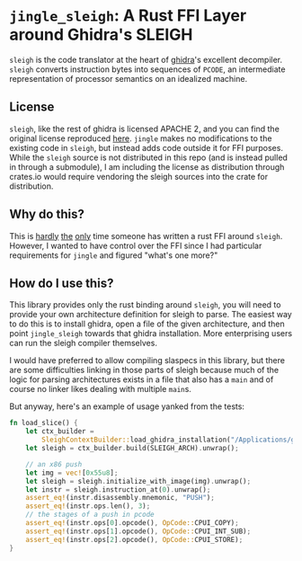 # `jingle_sleigh`: A Rust FFI Layer around Ghidra's SLEIGH

`sleigh` is the code translator at the heart of [ghidra](https://ghidra-sre.org/)'s excellent decompiler. `sleigh` converts
instruction bytes into sequences of `PCODE`, an intermediate representation of processor semantics on an idealized machine.

## License
`sleigh`, like the rest of ghidra is licensed APACHE 2, and you can find the original license reproduced [here](./SLEIGH_LICENSE).
`jingle` makes no modifications to the existing code in `sleigh`, but instead adds code outside it for FFI purposes. While
the `sleigh` source is not distributed in this repo (and is instead pulled in through a submodule), I am including the license
as distribution through crates.io would require vendoring the sleigh sources into the crate for distribution.

## Why do this?

This is [hardly](https://crates.io/crates/sleigh-sys) [the](https://crates.io/crates/sleigh) [only](https://crates.io/crates/libsla)
time someone has written a rust FFI around `sleigh`. However, I wanted to have control over the FFI since I had particular
requirements for `jingle` and figured "what's one more?"

## How do I use this?

This library provides only the rust binding around `sleigh`, you will need to provide your own architecture definition
for sleigh to parse. The easiest way to do this is to install ghidra, open a file of the given architecture, and then
point `jingle_sleigh` towards that ghidra installation. More enterprising users can run the sleigh compiler themselves.

I would have preferred to allow compiling slaspecs in this library, but there are some difficulties linking in those parts
of sleigh because much of the logic for parsing architectures exists in a file that also has a `main` and of course no linker
likes dealing with multiple `main`s.

But anyway, here's an example of usage yanked from the tests:

```rust
fn load_slice() {
    let ctx_builder =
        SleighContextBuilder::load_ghidra_installation("/Applications/ghidra").unwrap();
    let sleigh = ctx_builder.build(SLEIGH_ARCH).unwrap();

    // an x86 push
    let img = vec![0x55u8];
    let sleigh = sleigh.initialize_with_image(img).unwrap();
    let instr = sleigh.instruction_at(0).unwrap();
    assert_eq!(instr.disassembly.mnemonic, "PUSH");
    assert_eq!(instr.ops.len(), 3);
    // the stages of a push in pcode
    assert_eq!(instr.ops[0].opcode(), OpCode::CPUI_COPY);
    assert_eq!(instr.ops[1].opcode(), OpCode::CPUI_INT_SUB);
    assert_eq!(instr.ops[2].opcode(), OpCode::CPUI_STORE);
}
```
